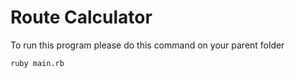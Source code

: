 # Route Calculator

To run this program please do this command on your parent folder


```console
ruby main.rb
```